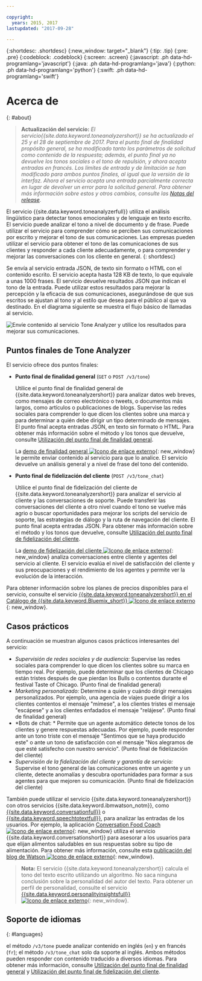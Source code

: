 ```yaml
---

copyright:
  years: 2015, 2017
lastupdated: "2017-09-28"

---
```


{:shortdesc: .shortdesc}
{:new_window: target="_blank"}
{:tip: .tip}
{:pre: .pre}
{:codeblock: .codeblock}
{:screen: .screen}
{:javascript: .ph data-hd-programlang='javascript'}
{:java: .ph data-hd-programlang='java'}
{:python: .ph data-hd-programlang='python'}
{:swift: .ph data-hd-programlang='swift'}

# Acerca de
{: #about}

> **Actualización del servicio:** *El servicio{{site.data.keyword.toneanalyzershort}} se ha actualizado el 25 y el 28 de septiembre de 2017. Para el punto final de finalidad propósito general, se ha modificado tanto los parámetros de solicitud como contenido de la respuesta; además, el punto final ya no devuelve los tonos sociales o el tono de repulsión, y ahora acepta entradas en francés. Los límites de entrada y de limitación se han modificado para ambos puntos finales, al igual que la versión de la interfaz. Ahora el servicio acepta una entrada parcialmente correcta en lugar de devolver un error para la solicitud general. Para obtener más información sobre estos y otros cambios, consulte las [Notas del release](/docs/services/tone-analyzer/release-notes.html).*

El servicio {{site.data.keyword.toneanalyzerfull}} utiliza el análisis lingüístico para detectar tonos emocionales y de lenguaje en texto escrito. El servicio puede analizar el tono a nivel de documento y de frase. Puede utilizar el servicio para comprender cómo se perciben sus comunicaciones por escrito y mejorar el tono de sus comunicaciones. Las empresas pueden utilizar el servicio para obtener el tono de las comunicaciones de sus clientes y responder a cada cliente adecuadamente, o para comprender y mejorar las conversaciones con los cliente en general.
{: shortdesc}

Se envía al servicio entrada JSON, de texto sin formato o HTML con el contenido escrito. El servicio acepta hasta 128 KB de texto, lo que equivale a unas 1000 frases. El servicio devuelve resultados JSON que indican el tono de la entrada. Puede utilizar estos resultados para mejorar la percepción y la eficacia de sus comunicaciones, asegurándose de que sus escritos se ajustan al tono y al estilo que desea para el público al que va destinado. En el diagrama siguiente se muestra el flujo básico de llamadas al servicio.

![Envíe contenido al servicio Tone Analyzer y utilice los resultados para mejorar sus comunicaciones.](images/tone-analyzer.png)

## Puntos finales de Tone Analyzer

El servicio ofrece dos puntos finales:

-   **Punto final de finalidad general** (`GET` o `POST /v3/tone`)

    Utilice el punto final de finalidad general de {{site.data.keyword.toneanalyzershort}} para analizar datos web breves, como mensajes de correo electrónico o tweets, o documentos más largos, como artículos o publicaciones de blogs. Supervise las redes sociales para comprender lo que dicen los clientes sobre una marca y para determinar a quién debe dirigir un tipo determinado de mensajes. El punto final acepta entradas JSON, en texto sin formato o HTML. Para obtener más información sobre el método y los tonos que devuelve, consulte [Utilización del punto final de finalidad general](/docs/services/tone-analyzer/using-tone.html).

    La [demo de finalidad general ![Icono de enlace externo](../../icons/launch-glyph.svg "Icono de enlace externo")](https://tone-analyzer-demo.ng.bluemix.net/){: new_window} le permite enviar contenido al servicio para que lo analice. El servicio devuelve un análisis general y a nivel de frase del tono del contenido.
-   **Punto final de fidelización del cliente** (`POST /v3/tone_chat`)

    Utilice el punto final de fidelización del cliente de {{site.data.keyword.toneanalyzershort}} para analizar el servicio al cliente y las conversaciones de soporte. Puede transferir las conversaciones del cliente a otro nivel cuando el tono se vuelve más agrio o buscar oportunidades para mejorar los scripts del servicio de soporte, las estrategias de diálogo y la ruta de navegación del cliente. El punto final acepta entradas JSON. Para obtener más información sobre el método y los tonos que devuelve, consulte [Utilización del punto final de fidelización del cliente](/docs/services/tone-analyzer/using-tone-chat.html).

    La [demo de fidelización del cliente ![Icono de enlace externo](../../icons/launch-glyph.svg "Icono de enlace externo")](http://customer-engagement-analytics.mybluemix.net/){: new_window} analiza conversaciones entre cliente y agentes del servicio al cliente. El servicio evalúa el nivel de satisfacción del cliente y sus preocupaciones y el rendimiento de los agentes y permite ver la evolución de la interacción.

Para obtener información sobre los planes de precios disponibles para el servicio, consulte el servicio [{{site.data.keyword.toneanalyzershort}} en el Catálogo de {{site.data.keyword.Bluemix_short}} ![Icono de enlace externo](../../icons/launch-glyph.svg "Icono de enlace externo")](https://console.ng.bluemix.net/catalog/services/tone-analyzer){: new_window}.

## Casos prácticos

A continuación se muestran algunos casos prácticos interesantes del servicio:

-   *Supervisión de redes sociales y de audiencia:* Supervise las redes sociales para comprender lo que dicen los clientes sobre su marca en tiempo real. Por ejemplo, puede determinar que los clientes de Chicago están tristes después de que pierdan los Bulls o contentos durante el festival Taste of Chicago. (Punto final de finalidad general)
-   *Marketing personalizado:* Determine a quién y cuándo dirigir mensajes personalizados. Por ejemplo, una agencia de viajes puede dirigir a los clientes contentos el mensaje "mímese", a los clientes tristes el mensaje "escápese" y a los clientes enfadados el mensaje "relájese". (Punto final de finalidad general)
-   *Bots de chat: * Permite que un agente automático detecte tonos de los clientes y genere respuestas adecuadas. Por ejemplo, puede responder ante un tono triste con el mensaje "Sentimos que se haya producido este" o ante un tono de satisfacción con el mensaje "Nos alegramos de que esté satisfecho con nuestro servicio". (Punto final de fidelización del cliente)
-   *Supervisión de la fidelización del cliente y garantía de servicio:* Supervise el tono general de las comunicaciones entre un agente y un cliente, detecte anomalías y descubra oportunidades para formar a sus agentes para que mejoren su comunicación. (Punto final de fidelización del cliente)

También puede utilizar el servicio {{site.data.keyword.toneanalyzershort}} con otros servicios {{site.data.keyword.ibmwatson_notm}}, como [{{site.data.keyword.conversationfull}}](https://console.bluemix.net/docs/services/conversation/index.html) o [{{site.data.keyword.speechtotextfull}}](https://console.bluemix.net/docs/services/speech-to-text/index.html), para analizar las entradas de los usuarios. Por ejemplo, la aplicación [Conversation Food Coach ![Icono de enlace externo](../../icons/launch-glyph.svg "Icono de enlace externo")](https://food-coach.mybluemix.net/){: new_window} utiliza el servicio {{site.data.keyword.conversationshort}} para asesorar a los usuarios para que elijan alimentos saludables en sus respuestas sobre su tipo de alimentación. Para obtener más información, consulte esta [publicación del blog de Watson ![Icono de enlace externo](../../icons/launch-glyph.svg "Icono de enlace externo")](https://developer.ibm.com/watson/blog/2016/10/17/creating-a-compassionate-conversational-agent-using-watson-tone-analyzer-and-watson-conversation-services/){: new_window}.

> **Nota:** El servicio {{site.data.keyword.toneanalyzershort}} calcula el tono del texto escrito utilizando un algoritmo. No saca ninguna conclusión sobre la personalidad del autor del texto. Para obtener un perfil de personalidad, consulte el servicio [{{site.data.keyword.personalityinsightsfull}} ![Icono de enlace externo](../../icons/launch-glyph.svg "Icono de enlace externo")](https://console.bluemix.net/docs/services/personality-insights/index.html){: new_window}.

## Soporte de idiomas
{: #languages}

el método `/v3/tone` puede analizar contenido en inglés (`en`) y en francés (`fr`); el método `/v3/tone_chat` solo da soporte al inglés. Ambos métodos pueden responder con contenido traducido a diversos idiomas. Para obtener más información, consulte [Utilización del punto final de finalidad general](/docs/services/tone-analyzer/using-tone.html) y [Utilización del punto final de fidelización del cliente](/docs/services/tone-analyzer/using-tone-chat.html).
